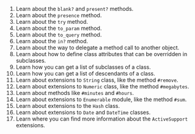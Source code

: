 1. Learn about the `blank?` and `present?` methods.
1. Learn about the `presence` method.
1. Learn about the `try` method.
1. Learn about the `to_param` method.
1. Learn about the `to_query` method.
1. Learn about the `in?` method.
1. Learn about the way to delegate a method call to another object.
1. Learn about how to define class attributes that can be overridden in subclasses.
1. Learn how you can get a list of subclasses of a class.
1. Learn how you can get a list of descendants of a class.
1. Learn about extensions to `String` class, like the method `#remove`.
1. Learn about extensions to `Numeric` class, like the method `#megabytes`.
1. Learn about methods like `#minutes` and `#hours`.
1. Learn about extensions to `Enumerable` module, like the method `#sum`.
1. Learn about extensions to the `Hash` class.
1. Learn about extensions to `Date` and `DateTime` classes.
1. Learn where you can find more information about the `ActiveSupport` extensions.
